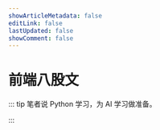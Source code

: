 ```yaml
---
showArticleMetadata: false
editLink: false
lastUpdated: false
showComment: false
---
```


# 前端八股文

::: tip 笔者说
Python 学习，为 AI 学习做准备。

:::